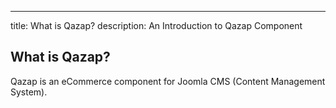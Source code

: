 ---
title: What is Qazap?
description: An Introduction to Qazap Component

## <a name="what-is-qazap"></a>What is Qazap?

Qazap is an eCommerce component for Joomla CMS (Content Management System).

